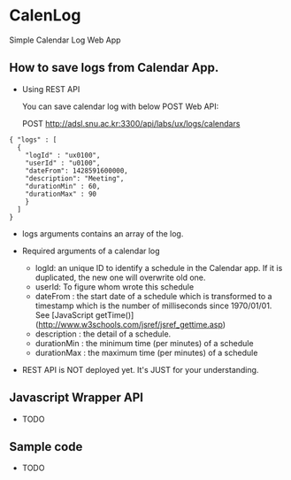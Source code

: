 # CalenLog
Simple Calendar Log Web App

## How to save logs from Calendar App.
  * Using REST API
  
    You can save calendar log with below POST Web API:

     POST http://adsl.snu.ac.kr:3300/api/labs/ux/logs/calendars

```
{ "logs" : [
  {
    "logId" : "ux0100",
    "userId" : "u0100",
    "dateFrom": 1428591600000,
    "description": "Meeting",
    "durationMin" : 60,
    "durationMax" : 90
    }
  ]
}
```
  * logs arguments contains an array of the log.
  * Required arguments of a calendar log
    * logId: an unique ID to identify a schedule in the Calendar app. If it is duplicated, the new one will overwrite old one.
    * userId: To figure whom wrote this schedule
    * dateFrom : the start date of a schedule which is transformed to a timestamp which is the number of milliseconds since 1970/01/01. See [JavaScript getTime()] (http://www.w3schools.com/jsref/jsref_gettime.asp)
    * description : the detail of a schedule.
    * durationMin : the minimum time (per minutes) of a schedule
    * durationMax : the maximum time (per minutes) of a schedule
   
  * REST API is NOT deployed yet. It's JUST for your understanding.
  
## Javascript Wrapper API
* TODO

## Sample code
* TODO
